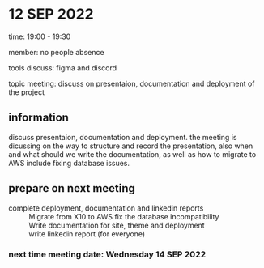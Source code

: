 <H1>12 SEP 2022</H1>
<p>time: 19:00 - 19:30</P>
<p>member: no people absence</p>
<p>tools discuss: figma and discord</p>
<p>topic meeting: discuss on presentaion, documentation and deployment of the project </p>
<H2>information</H2>
<p>discuss presentaion, documentation and deployment. the meeting is dicussing on the way to structure and record the presentation, also when and what should we write the documentation, as well as how to migrate to AWS include fixing database issues.</p>
<H2>prepare on next meeting</H2>
<dl>
  <dt>complete deployment, documentation and linkedin reports</dt>
  <dd>Migrate from X10 to AWS fix the database incompatibility</dd>
  <dd>Write documentation for site, theme and deployment</dd>
  <dd>write linkedin report (for everyone)</dd>
</dl>
<H3>next time meeting date: Wednesday 14 SEP 2022</H3>
